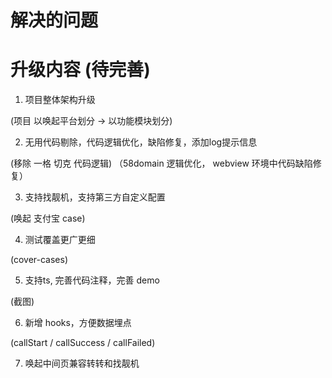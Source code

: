 # 解决的问题
# 升级内容 (待完善)

1. 项目整体架构升级

(项目 以唤起平台划分 -> 以功能模块划分)

2. 无用代码剔除，代码逻辑优化，缺陷修复，添加log提示信息

(移除 一格 切克 代码逻辑) （58domain 逻辑优化， webview 环境中代码缺陷修复）

3. 支持找靓机，支持第三方自定义配置

(唤起 支付宝 case)

4. 测试覆盖更广更细

(cover-cases)

5. 支持ts, 完善代码注释，完善 demo

(截图)

6. 新增 hooks，方便数据埋点

(callStart / callSuccess / callFailed)

7. 唤起中间页兼容转转和找靓机
